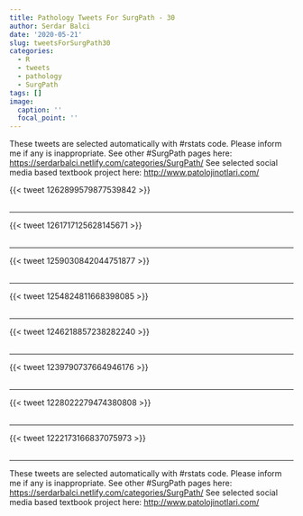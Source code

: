 ```yaml
---
title: Pathology Tweets For SurgPath - 30
author: Serdar Balci
date: '2020-05-21'
slug: tweetsForSurgPath30
categories:
  - R
  - tweets
  - pathology
  - SurgPath
tags: []
image:
  caption: ''
  focal_point: ''
---
```



These tweets are selected automatically with #rstats code. Please inform me if any is inappropriate.
See other #SurgPath pages here: https://serdarbalci.netlify.com/categories/SurgPath/ 
See selected social media based textbook project here: http://www.patolojinotlari.com/

{{< tweet 1262899579877539842 >}}
<br>
<br>
<hr>
{{< tweet 1261717125628145671 >}}
<br>
<br>
<hr>
{{< tweet 1259030842044751877 >}}
<br>
<br>
<hr>
{{< tweet 1254824811668398085 >}}
<br>
<br>
<hr>
{{< tweet 1246218857238282240 >}}
<br>
<br>
<hr>
{{< tweet 1239790737664946176 >}}
<br>
<br>
<hr>
{{< tweet 1228022279474380808 >}}
<br>
<br>
<hr>
{{< tweet 1222173166837075973 >}}
<br>
<br>
<hr>


These tweets are selected automatically with #rstats code. Please inform me if any is inappropriate.
See other #SurgPath pages here: https://serdarbalci.netlify.com/categories/SurgPath/ 
See selected social media based textbook project here: http://www.patolojinotlari.com/
